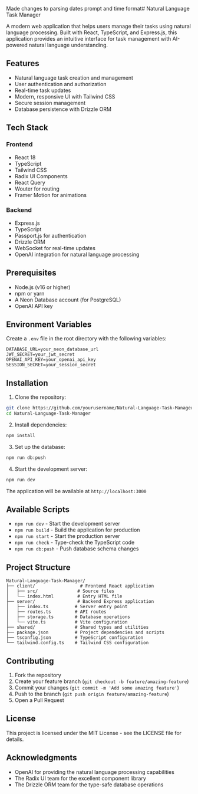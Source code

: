 Made changes to parsing dates prompt and time format# Natural Language Task Manager

A modern web application that helps users manage their tasks using natural language processing. Built with React, TypeScript, and Express.js, this application provides an intuitive interface for task management with AI-powered natural language understanding.

## Features

- Natural language task creation and management
- User authentication and authorization
- Real-time task updates
- Modern, responsive UI with Tailwind CSS
- Secure session management
- Database persistence with Drizzle ORM

## Tech Stack

### Frontend
- React 18
- TypeScript
- Tailwind CSS
- Radix UI Components
- React Query
- Wouter for routing
- Framer Motion for animations

### Backend
- Express.js
- TypeScript
- Passport.js for authentication
- Drizzle ORM
- WebSocket for real-time updates
- OpenAI integration for natural language processing

## Prerequisites

- Node.js (v16 or higher)
- npm or yarn
- A Neon Database account (for PostgreSQL)
- OpenAI API key

## Environment Variables

Create a `.env` file in the root directory with the following variables:

```env
DATABASE_URL=your_neon_database_url
JWT_SECRET=your_jwt_secret
OPENAI_API_KEY=your_openai_api_key
SESSION_SECRET=your_session_secret
```

## Installation

1. Clone the repository:
```bash
git clone https://github.com/yourusername/Natural-Language-Task-Manager.git
cd Natural-Language-Task-Manager
```

2. Install dependencies:
```bash
npm install
```

3. Set up the database:
```bash
npm run db:push
```

4. Start the development server:
```bash
npm run dev
```

The application will be available at `http://localhost:3000`

## Available Scripts

- `npm run dev` - Start the development server
- `npm run build` - Build the application for production
- `npm run start` - Start the production server
- `npm run check` - Type-check the TypeScript code
- `npm run db:push` - Push database schema changes

## Project Structure

```
Natural-Language-Task-Manager/
├── client/                 # Frontend React application
│   ├── src/               # Source files
│   └── index.html         # Entry HTML file
├── server/                # Backend Express application
│   ├── index.ts          # Server entry point
│   ├── routes.ts         # API routes
│   ├── storage.ts        # Database operations
│   └── vite.ts           # Vite configuration
├── shared/               # Shared types and utilities
├── package.json          # Project dependencies and scripts
├── tsconfig.json         # TypeScript configuration
└── tailwind.config.ts    # Tailwind CSS configuration
```

## Contributing

1. Fork the repository
2. Create your feature branch (`git checkout -b feature/amazing-feature`)
3. Commit your changes (`git commit -m 'Add some amazing feature'`)
4. Push to the branch (`git push origin feature/amazing-feature`)
5. Open a Pull Request

## License

This project is licensed under the MIT License - see the LICENSE file for details.

## Acknowledgments

- OpenAI for providing the natural language processing capabilities
- The Radix UI team for the excellent component library
- The Drizzle ORM team for the type-safe database operations 